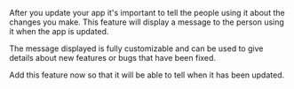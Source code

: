 ﻿After you update your app it's important to tell the people using it about the changes you make. This feature will display a message to the person using it when the app is updated.

The message displayed is fully customizable and can be used to give details about new features or bugs that have been fixed.

Add this feature now so that it will be able to tell when it has been updated.
